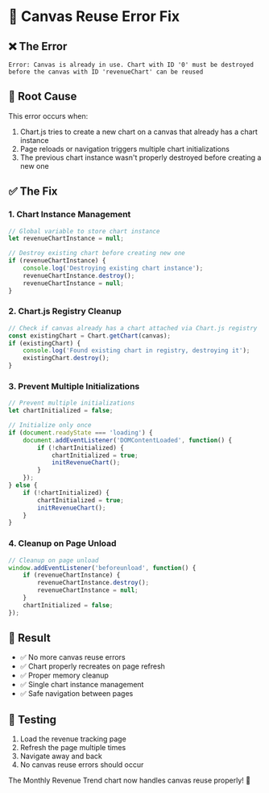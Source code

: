 # 🔧 Canvas Reuse Error Fix

## ❌ **The Error**
```
Error: Canvas is already in use. Chart with ID '0' must be destroyed before the canvas with ID 'revenueChart' can be reused
```

## 🎯 **Root Cause**
This error occurs when:
1. Chart.js tries to create a new chart on a canvas that already has a chart instance
2. Page reloads or navigation triggers multiple chart initializations
3. The previous chart instance wasn't properly destroyed before creating a new one

## ✅ **The Fix**

### **1. Chart Instance Management**
```javascript
// Global variable to store chart instance
let revenueChartInstance = null;

// Destroy existing chart before creating new one
if (revenueChartInstance) {
    console.log('Destroying existing chart instance');
    revenueChartInstance.destroy();
    revenueChartInstance = null;
}
```

### **2. Chart.js Registry Cleanup**
```javascript
// Check if canvas already has a chart attached via Chart.js registry
const existingChart = Chart.getChart(canvas);
if (existingChart) {
    console.log('Found existing chart in registry, destroying it');
    existingChart.destroy();
}
```

### **3. Prevent Multiple Initializations**
```javascript
// Prevent multiple initializations
let chartInitialized = false;

// Initialize only once
if (document.readyState === 'loading') {
    document.addEventListener('DOMContentLoaded', function() {
        if (!chartInitialized) {
            chartInitialized = true;
            initRevenueChart();
        }
    });
} else {
    if (!chartInitialized) {
        chartInitialized = true;
        initRevenueChart();
    }
}
```

### **4. Cleanup on Page Unload**
```javascript
// Cleanup on page unload
window.addEventListener('beforeunload', function() {
    if (revenueChartInstance) {
        revenueChartInstance.destroy();
        revenueChartInstance = null;
    }
    chartInitialized = false;
});
```

## 🚀 **Result**
- ✅ No more canvas reuse errors
- ✅ Chart properly recreates on page refresh
- ✅ Proper memory cleanup
- ✅ Single chart instance management
- ✅ Safe navigation between pages

## 🧪 **Testing**
1. Load the revenue tracking page
2. Refresh the page multiple times
3. Navigate away and back
4. No canvas reuse errors should occur

The Monthly Revenue Trend chart now handles canvas reuse properly! 🎉
